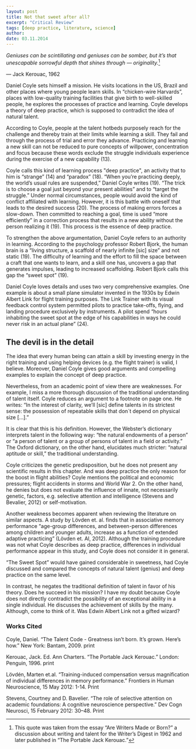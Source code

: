 ```yaml
---
layout: post
title: Not that sweet after all?
excerpt: "Critical Review"
tags: [deep practice, literature, science]
author:
date: 03.11.2014
---
```


*Geniuses can be scintillating and geniuses can be somber, but it’s that unescapable sorrowful depth that shines through — originality.*[^fn1]

&#8212; Jack Kerouac, 1962

Daniel Coyle sets himself a mission. He visits locations in the US, Brazil and other places where young people learn skills. In “chicken-wire Harvards”, places with low-quality training facilities that give birth to well-skilled people, he explores the processes of practice and learning. Coyle develops a theory of deep practice, which is supposed to contradict the idea of natural talent.

According to Coyle, people at the talent hotbeds purposely reach for the challenge and thereby train at their limits while learning a skill. They fail and through the process of trial and error they advance. Practicing and learning a new skill can not be reduced to pure concepts of willpower, concentration and focus because these words exclude the struggle individuals experience during the exercise of a new capability (13).

Coyle calls this kind of learning process "deep practice", an activity that to him is “strange” (14) and “paradox” (18). “When you’re practicing deeply, the world’s usual rules are suspended,” Daniel Coyle writes (19). “The trick is to choose a goal just beyond your present abilities” and to “target the struggle.” Under normal circumstances, people would avoid the kind of conflict affiliated with learning. However, it is this battle with oneself that leads to the desired success (20). The process of making errors forces a slow-down. Then committed to reaching a goal, time is used “more efficiently” in a correction process that results in a new ability without the person realizing it (19). This process is the essence of deep practice.

To strengthen the above argumentation, Daniel Coyle refers to an authority in learning. According to the psychology professor Robert Bjork, the human brain is a “living structure, a scaffold of nearly infinite [sic] size” and not static (19). The difficulty of learning and the effort to fill the space between a craft that one wants to learn, and a skill one has, uncovers a gap that generates impulses, leading to increased scaffolding. Robert Bjork calls this gap the “sweet spot” (19).

Daniel Coyle loves details and uses two very comprehensive examples. One example is about a small plane simulator invented in the 1930s by Edwin Albert Link for flight training purposes. The Link Trainer with its visual feedback control system permitted pilots to practice take-offs, flying, and landing procedure exclusively by instruments. A pilot spend “hours inhabiting the sweet spot at the edge of his capabilities in ways he could never risk in an actual plane” (24).

## The devil is in the detail

The idea that every human being can attain a skill by investing energy in the right training and using helping devices (e.g. the flight trainer) is valid, I believe. Moreover, Daniel Coyle gives good arguments and compelling examples to explain the concept of deep practice.

Nevertheless, from an academic point of view there are weaknesses. For example, I miss a more thorough discussion of the traditional understanding of talent itself. Coyle reduces an argument to a footnote on page one. He writes: “In the interest of clarity, we’ll [sic] define talents in its strictest sense: the possession of repeatable skills that don´t depend on physical size […].”

It is clear that this is his definition. However, the Webster’s dictionary interprets talent in the following way: “the natural endowments of a person” or “a person of talent or a group of persons of talent in a field or activity.” The Oxford dictionary, on the other hand, elucidates much stricter: “natural aptitude or skill,” the traditional understanding.

Coyle criticizes the genetic predisposition, but he does not present any scientific results in this chapter. And was deep practice the only reason for the boost in flight abilities? Coyle mentions the political and economic pressures; flight accidents in storms and World War 2. On the other hand, he denies but does not evaluate the influence of innate, not necessarily genetic, factors, e.g. selective attention and intelligence (Stevens and Bevalier, 2012) or self-motivation.

Another weakness becomes apparent when reviewing the literature on similar aspects. A study by Lövden et. al. finds that in associative memory performance “age-group differences, and between-person differences among children and younger adults, increase as a function of extended adaptive practicing” (Lövden et. Al, 2012). Although the training procedure was not what Coyle describes as deep practice, differences in individual performance appear in this study, and Coyle does not consider it in general.

“The Sweet Spot” would have gained considerable in sweetness, had Coyle discussed and compared the concepts of natural talent (genius) and deep practice on the same level.

In contrast, he negates the traditional definition of talent in favor of his theory. Does he succeed in his mission? I have my doubt because Coyle does not directly contradict the possibility of an exceptional ability in a single individual. He discusses the achievement of skills by the many. Although, come to think of it. Was Edwin Albert Link not a gifted wizard?

### Works Cited

Coyle, Daniel. “The Talent Code - Greatness isn’t born. It’s grown. Here’s how.” New York: Bantam, 2009. print

Kerouac, Jack. Ed. Ann Charters. “The Portable Jack Kerouac.”  London: Penguin, 1996. print

Lövdén, Marten et.al. “Training-induced compensation versus magnification of individual differences in memory performance.” Frontiers in Human Neuroscience, 15 May 2012: 1-14. Print

Stevens, Courtney and D. Bavelier. “The role of selective attention on academic foundations: A cognitive neuroscience perspective.” Dev Cogn Neurosci, 15 February 2012: 30–48. Print


[^fn1]: This quote was taken from the essay “Are Writers Made or Born?” a discussion about writing and talent for the Writer’s Digest in 1962 and later published in “The Portable Jack Kerouac.”
